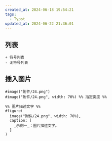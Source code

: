 ```yaml
---
created_at: 2024-06-18 19:54:21
tags:
  - Typst
updated_at: 2024-06-22 21:36:01
---
```


## 列表

```
+ 符号列表
- 无符号列表
```

## 插入图片

```
#image("附件/24.png")
#image("附件/24.png", width: 70%) %% 指定宽度 %%

%% 图片描述文字 %%
#figure(
  image("附件/24.png", width: 70%),
  caption: [
    _示例一_：图片描述文字。
  ]
)
```

